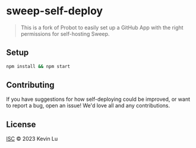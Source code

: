 # sweep-self-deploy

> This is a fork of Probot to easily set up a GitHub App with the right permissions for self-hosting Sweep.

## Setup

```sh
npm install && npm start
```

## Contributing

If you have suggestions for how self-deploying could be improved, or want to report a bug, open an issue! We'd love all and any contributions.

## License

[ISC](LICENSE) © 2023 Kevin Lu
